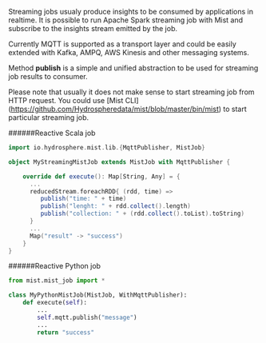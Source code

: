Streaming jobs usualy produce insights to be consumed by applications in realtime. 
It is possible to run Apache Spark streaming job with Mist and subscribe to the insights stream emitted by the job.

Currently MQTT is supported as a transport layer and could be easily extended with Kafka, AMPQ, AWS Kinesis and other messaging systems. 

Method **publish** is a simple and unified abstraction to be used for streaming job results to consumer.

Please note that usually it does not make sense to start streaming job from HTTP request. You could use [Mist CLI] (https://github.com/Hydrospheredata/mist/blob/master/bin/mist) to start particular streaming job. 

######Reactive Scala job

```scala
import io.hydrosphere.mist.lib.{MqttPublisher, MistJob}

object MyStreamingMistJob extends MistJob with MqttPublisher {

    override def execute(): Map[String, Any] = {
      ...
      reducedStream.foreachRDD{ (rdd, time) =>
         publish("time: " + time)
         publish("lenght: " + rdd.collect().length)
         publish("collection: " + (rdd.collect().toList).toString)
      }
      ...
      Map("result" -> "success")
    }
}
```

######Reactive Python job 

```python
from mist.mist_job import *

class MyPythonMistJob(MistJob, WithMqttPublisher):
    def execute(self):
    	...
        self.mqtt.publish("message")
        ...
        return "success"
```

